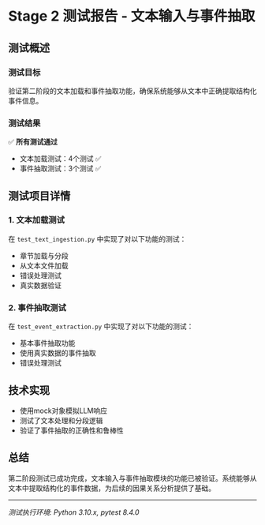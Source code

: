 # Stage 2 测试报告 - 文本输入与事件抽取

## 测试概述

### 测试目标
验证第二阶段的文本加载和事件抽取功能，确保系统能够从文本中正确提取结构化事件信息。

### 测试结果
✅ **所有测试通过**
- 文本加载测试：4个测试 ✅
- 事件抽取测试：3个测试 ✅

## 测试项目详情

### 1. 文本加载测试
在 `test_text_ingestion.py` 中实现了对以下功能的测试：
- 章节加载与分段
- 从文本文件加载
- 错误处理测试
- 真实数据验证

### 2. 事件抽取测试
在 `test_event_extraction.py` 中实现了对以下功能的测试：
- 基本事件抽取功能
- 使用真实数据的事件抽取
- 错误处理测试

## 技术实现

- 使用mock对象模拟LLM响应
- 测试了文本处理和分段逻辑
- 验证了事件抽取的正确性和鲁棒性

## 总结

第二阶段测试已成功完成，文本输入与事件抽取模块的功能已被验证。系统能够从文本中提取结构化的事件数据，为后续的因果关系分析提供了基础。

---
*测试执行环境: Python 3.10.x, pytest 8.4.0*
